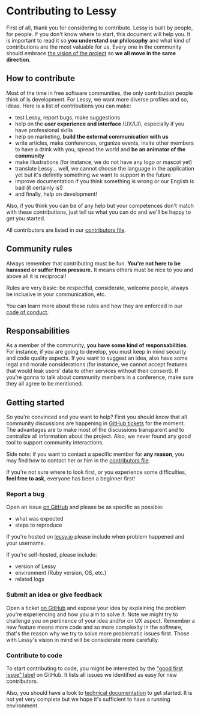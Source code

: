 # Contributing to Lessy

First of all, thank you for considering to contribute. Lessy is built by
people, for people. If you don't know where to start, this document will help
you. It is important to read it so **you understand our philosophy** and what
kind of contributions are the most valuable for us. Every one in the community
should embrace [the vision of the project](README.md) so **we all move in the
same direction**.

## How to contribute

Most of the time in free software communities, the only contribution people
think of is development. For Lessy, we want more diverse profiles and so,
ideas. Here is a list of contributions you can make:

- test Lessy, report bugs, make suggestions
- help on the **user experience and interface** (UX/UI), especially if you have
  professional skills
- help on marketing, **build the external communication with us**
- write articles, make conferences, organize events, invite other members to
  have a drink with you, spread the world and **be an animator of the
  community**
- make illustrations (for instance, we do not have any logo or mascot yet)
- translate Lessy… well, we cannot choose the language in the application yet
  but it's definitly something we want to support in the future
- improve documentation if you think something is wrong or our English is bad
  (it certainly is!)
- and finally, help on development!

Also, if you think you can be of any help but your competences don't match
with these contributions, just tell us what you can do and we'll be happy to
get you started.

All contributors are listed in our [contributors file](CONTRIBUTORS.md).

## Community rules

Always remember that contributing must be fun. **You're not here to be harassed
or suffer from pressure.** It means others must be nice to you and above all it
is reciprocal!

Rules are very basic: be respectful, considerate, welcome people, always be
inclusive in your communication, etc.

You can learn more about these rules and how they are enforced in our [code of
conduct](CODE_OF_CONDUCT.md).

## Responsabilities

As a member of the community, **you have some kind of responsabilities**. For
instance, if you are going to develop, you must keep in mind security and code
quality aspects. If you want to suggest an idea, also have some legal and
morale considerations (for instance, we cannot accept features that would leak
users' data to other services without their consent). If you're gonna to talk
about community members in a conference, make sure they all agree to be
mentioned.

## Getting started

So you're convinced and you want to help? First you should know that all
community discussions are happening in [GitHub tickets](https://github.com/marienfressinaud/lessy/issues/)
for the moment. The advantages are to make most of the discussions transparent
and to centralize all information about the project. Also, we never found any
good tool to support community interactions.

Side note: if you want to contact a specific member for **any reason**, you may
find how to contact her or him in the [contributors file](CONTRIBUTORS.md).

If you're not sure where to look first, or you experience some difficulties,
**feel free to ask**, everyone has been a beginner first!

### Report a bug

Open an issue [on GitHub](https://github.com/marienfressinaud/lessy/issues) and
please be as specific as possible:

- what was expected
- steps to reproduce

If you're hosted on [lessy.io](https://lessy.io) please include when problem
happened and your username.

If you're self-hosted, please include:

- version of Lessy
- environment (Ruby version, OS, etc.)
- related logs

### Submit an idea or give feedback

Open a ticket [on GitHub](https://github.com/marienfressinaud/lessy/issues) and
expose your idea by explaining the problem you're experiencing and how you aim
to solve it. Note we might try to challenge you on pertinence of your idea
and/or on UX aspect. Remember a new feature means more code and so more
complexity in the software, that's the reason why we try to solve more
problematic issues first. Those with Lessy's vision in mind will be considerate
more carefully.

### Contribute to code

To start contributing to code, you might be interested by the ["good first
issue" label](https://github.com/marienfressinaud/lessy/issues?q=is%3Aissue+is%3Aopen+label%3A%22good+first+issue%22)
on GitHub. It lists all issues we identified as easy for new contributors.

Also, you should have a look to [technical documentation](docs/index.md) to get
started. It is not yet very complete but we hope it's sufficient to have a
running environment.
